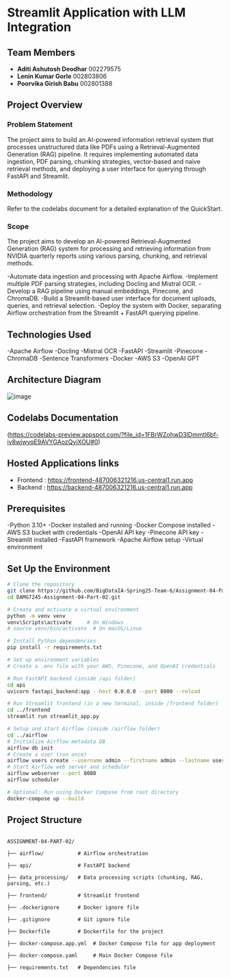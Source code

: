 # Streamlit Application with LLM Integration

## Team Members
- **Aditi Ashutosh Deodhar**  002279575  
- **Lenin Kumar Gorle**       002803806  
- **Poorvika Girish Babu**    002801388  

## Project Overview
### Problem Statement
The project aims to build an AI-powered information retrieval system that processes unstructured data like PDFs using a Retrieval-Augmented Generation (RAG) pipeline. It requires implementing automated data ingestion, PDF parsing, chunking strategies, vector-based and naive retrieval methods, and deploying a user interface for querying through FastAPI and Streamlit.

### Methodology
Refer to the codelabs document for a detailed explanation of the QuickStart.

### Scope
The project aims to develop an AI-powered Retrieval-Augmented Generation (RAG) system for processing and retrieving information from NVIDIA quarterly reports using various parsing, chunking, and retrieval methods.

-Automate data ingestion and processing with Apache Airflow.
-Implement multiple PDF parsing strategies, including Docling and Mistral OCR.
-Develop a RAG pipeline using manual embeddings, Pinecone, and ChromaDB.
-Build a Streamlit-based user interface for document uploads, queries, and retrieval selection.
-Deploy the system with Docker, separating Airflow orchestration from the Streamlit + FastAPI querying pipeline.

## Technologies Used
-Apache Airflow
-Docling
-Mistral OCR
-FastAPI
-Streamlit
-Pinecone
-ChromaDB
-Sentence Transformers
-Docker
-AWS S3
-OpenAI GPT  

## Architecture Diagram
![image](https://github.com/user-attachments/assets/360ec6d9-2d02-4801-ab6b-fad9950ea999)


## Codelabs Documentation
(https://codelabs-preview.appspot.com/?file_id=1FBrWZohwD3lDmmtl6bf-iy8wjwyqE9AVYGAozQyiXOU#0)

## Hosted Applications links 
- Frontend : https://frontend-487006321216.us-central1.run.app
- Backend : https://backend-487006321216.us-central1.run.app

## Prerequisites
-Python 3.10+
-Docker installed and running
-Docker Compose installed
-AWS S3 bucket with credentials
-OpenAI API key
-Pinecone API key
-Streamlit installed
-FastAPI framework
-Apache Airflow setup
-Virtual environment  

## Set Up the Environment
```sh
# Clone the repository
git clone https://github.com/BigDataIA-Spring25-Team-6/Assignment-04-Part-02.git
cd DAMG7245-Assignment-04-Part-02.git

# Create and activate a virtual environment
python -m venv venv
venv\Scripts\activate     # On Windows
# source venv/bin/activate  # On macOS/Linux

# Install Python dependencies
pip install -r requirements.txt

# Set up environment variables
# Create a .env file with your AWS, Pinecone, and OpenAI credentials

# Run FastAPI backend (inside /api folder)
cd api
uvicorn fastapi_backend:app --host 0.0.0.0 --port 8000 --reload

# Run Streamlit frontend (in a new terminal, inside /frontend folder)
cd ../frontend
streamlit run streamlit_app.py

# Setup and start Airflow (inside /airflow folder)
cd ../airflow
# Initialize Airflow metadata DB
airflow db init
# Create a user (run once)
airflow users create --username admin --firstname admin --lastname user --role Admin --email admin@example.com --password admin
# Start Airflow web server and scheduler
airflow webserver --port 8080
airflow scheduler

# Optional: Run using Docker Compose from root directory
docker-compose up --build

```

## Project Structure

```

ASSIGNMENT-04-PART-02/

├── airflow/           # Airflow orchestration

├── api/               # FastAPI backend

├── data_processing/   # Data processing scripts (chunking, RAG, parsing, etc.)

├── frontend/          # Streamlit frontend

├── .dockerignore      # Docker ignore file

├── .gitignore         # Git ignore file

├── Dockerfile         # Dockerfile for the project

├── docker-compose.app.yml  # Docker Compose file for app deployment

├── docker-compose.yaml     # Main Docker Compose file

├── requirements.txt   # Dependencies file

```
 
